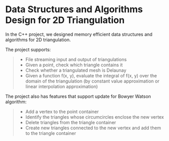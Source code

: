 # Data Structures and Algorithms Design for 2D Triangulation
In the C++ project, we designed memory efficient data structures and algorithms for 2D triangulation.  

The project supports:  
>- File streaming input and output of triangulations  
>- Given a point, check which triangle contains it  
>- Check whether a triangulated mesh is Delaunay  
>- Given a function f(x, y), evaluate the integral of f(x, y) over the domain of the triangulation (by constant value approximation or linear interpolation approximation)  

The project also has features that support update for Bowyer Watson algorithm:  
>- Add a vertex to the point container  
>- Identify the triangles whose circumcircles enclose the new vertex  
>- Delete triangles from the triangle container  
>- Create new triangles connected to the new vertex and add them to the triangle container
